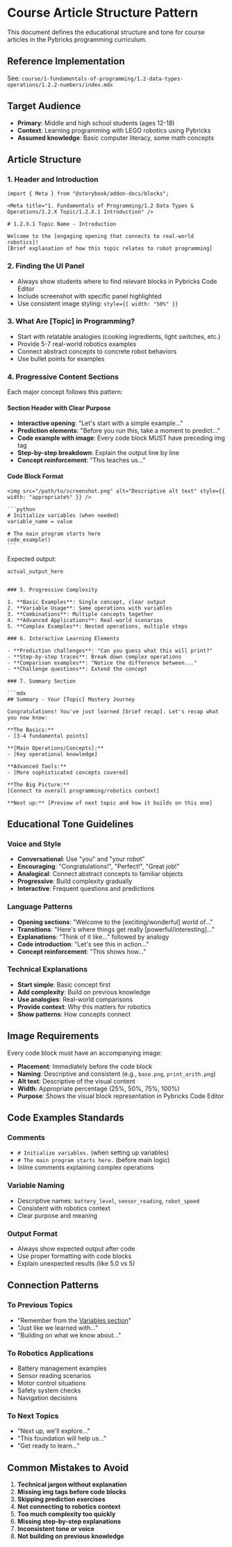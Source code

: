 # Course Article Structure Pattern

This document defines the educational structure and tone for course articles in the Pybricks programming curriculum.

## Reference Implementation

See: `course/1-fundamentals-of-programming/1.2-data-types-operations/1.2.2-numbers/index.mdx`

## Target Audience

- **Primary**: Middle and high school students (ages 12-18)
- **Context**: Learning programming with LEGO robotics using Pybricks
- **Assumed knowledge**: Basic computer literacy, some math concepts

## Article Structure

### 1. Header and Introduction

```mdx
import { Meta } from "@storybook/addon-docs/blocks";

<Meta title="1. Fundamentals of Programming/1.2 Data Types & Operations/1.2.X Topic/1.2.X.1 Introduction" />

# 1.2.X.1 Topic Name - Introduction

Welcome to the [engaging opening that connects to real-world robotics]!
[Brief explanation of how this topic relates to robot programming]
```

### 2. Finding the UI Panel

- Always show students where to find relevant blocks in Pybricks Code Editor
- Include screenshot with specific panel highlighted
- Use consistent image styling: `style={{ width: "50%" }}`

### 3. What Are [Topic] in Programming?

- Start with relatable analogies (cooking ingredients, light switches, etc.)
- Provide 5-7 real-world robotics examples
- Connect abstract concepts to concrete robot behaviors
- Use bullet points for examples

### 4. Progressive Content Sections

Each major concept follows this pattern:

#### Section Header with Clear Purpose

- **Interactive opening**: "Let's start with a simple example..."
- **Prediction elements**: "Before you run this, take a moment to predict..."
- **Code example with image**: Every code block MUST have preceding img tag
- **Step-by-step breakdown**: Explain the output line by line
- **Concept reinforcement**: "This teaches us..."

#### Code Block Format

````mdx
<img src="/path/to/screenshot.png" alt="Descriptive alt text" style={{ width: "appropriate%" }} />

```python
# Initialize variables (when needed)
variable_name = value

# The main program starts here
code_example()
```
````

Expected output:

```
actual_output_here
```

````

### 5. Progressive Complexity

1. **Basic Examples**: Single concept, clear output
2. **Variable Usage**: Same operations with variables
3. **Combinations**: Multiple concepts together
4. **Advanced Applications**: Real-world scenarios
5. **Complex Examples**: Nested operations, multiple steps

### 6. Interactive Learning Elements

- **Prediction challenges**: "Can you guess what this will print?"
- **Step-by-step traces**: Break down complex operations
- **Comparison examples**: "Notice the difference between..."
- **Challenge questions**: Extend the concept

### 7. Summary Section

```mdx
## Summary - Your [Topic] Mastery Journey

Congratulations! You've just learned [brief recap]. Let's recap what you now know:

**The Basics:**
- [3-4 fundamental points]

**[Main Operations/Concepts]:**
- [Key operational knowledge]

**Advanced Tools:**
- [More sophisticated concepts covered]

**The Big Picture:**
[Connect to overall programming/robotics context]

**Next up:** [Preview of next topic and how it builds on this one]
````

## Educational Tone Guidelines

### Voice and Style

- **Conversational**: Use "you" and "your robot"
- **Encouraging**: "Congratulations!", "Perfect!", "Great job!"
- **Analogical**: Connect abstract concepts to familiar objects
- **Progressive**: Build complexity gradually
- **Interactive**: Frequent questions and predictions

### Language Patterns

- **Opening sections**: "Welcome to the [exciting/wonderful] world of..."
- **Transitions**: "Here's where things get really [powerful/interesting]..."
- **Explanations**: "Think of it like..." followed by analogy
- **Code introduction**: "Let's see this in action..."
- **Concept reinforcement**: "This shows how..."

### Technical Explanations

- **Start simple**: Basic concept first
- **Add complexity**: Build on previous knowledge
- **Use analogies**: Real-world comparisons
- **Provide context**: Why this matters for robotics
- **Show patterns**: How concepts connect

## Image Requirements

Every code block must have an accompanying image:

- **Placement**: Immediately before the code block
- **Naming**: Descriptive and consistent (e.g., `base.png`, `print_arith.png`)
- **Alt text**: Descriptive of the visual content
- **Width**: Appropriate percentage (25%, 50%, 75%, 100%)
- **Purpose**: Shows the visual block representation in Pybricks Code Editor

## Code Examples Standards

### Comments

- `# Initialize variables.` (when setting up variables)
- `# The main program starts here.` (before main logic)
- Inline comments explaining complex operations

### Variable Naming

- Descriptive names: `battery_level`, `sensor_reading`, `robot_speed`
- Consistent with robotics context
- Clear purpose and meaning

### Output Format

- Always show expected output after code
- Use proper formatting with code blocks
- Explain unexpected results (like 5.0 vs 5)

## Connection Patterns

### To Previous Topics

- "Remember from the [Variables section](../link/)"
- "Just like we learned with..."
- "Building on what we know about..."

### To Robotics Applications

- Battery management examples
- Sensor reading scenarios
- Motor control situations
- Safety system checks
- Navigation decisions

### To Next Topics

- "Next up, we'll explore..."
- "This foundation will help us..."
- "Get ready to learn..."

## Common Mistakes to Avoid

1. **Technical jargon without explanation**
2. **Missing img tags before code blocks**
3. **Skipping prediction exercises**
4. **Not connecting to robotics context**
5. **Too much complexity too quickly**
6. **Missing step-by-step explanations**
7. **Inconsistent tone or voice**
8. **Not building on previous knowledge**
